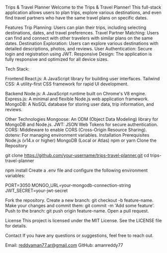 Trips & Travel Planner
Welcome to the Trips & Travel Planner! This full-stack application allows users to plan trips, explore various destinations, and even find travel partners who have the same travel plans on specific dates.

Features
Trip Planning: Users can plan their trips, including selecting destinations, dates, and travel preferences.
Travel Partner Matching: Users can find and connect with other travelers with similar plans on the same dates.
Destination Exploration: Users can explore various destinations with detailed descriptions, photos, and reviews.
User Authentication: Secure login and registration using JWT.
Responsive Design: The application is fully responsive and optimized for all device sizes.

Tech Stack:

Frontend
React.js: A JavaScript library for building user interfaces.
Tailwind CSS: A utility-first CSS framework for rapid UI development.

Backend
Node.js: A JavaScript runtime built on Chrome's V8 engine.
Express.js: A minimal and flexible Node.js web application framework.
MongoDB: A NoSQL database for storing user data, trip information, and reviews.

Other Technologies
Mongoose: An ODM (Object Data Modeling) library for MongoDB and Node.js.
JWT: JSON Web Tokens for secure authentication.
CORS: Middleware to enable CORS (Cross-Origin Resource Sharing).
dotenv: For managing environment variables.
Installation
Prerequisites
Node.js (v14.x or higher)
MongoDB (Local or Atlas)
npm or yarn
Clone the Repository

git clone https://github.com/your-username/trips-travel-planner.git
cd trips-travel-planner

npm install
Create a .env file and configure the following environment variables:

PORT=3050
MONGO_URL=your-mongodb-connection-string
JWT_SECRET=your-jwt-secret

Fork the repository.
Create a new branch: git checkout -b feature-name.
Make your changes and commit them: git commit -m 'Add some feature'.
Push to the branch: git push origin feature-name.
Open a pull request.

License
This project is licensed under the MIT License. See the LICENSE file for details.

Contact
If you have any questions or suggestions, feel free to reach out.

Email: reddyaman77.ar@gmail.com
GitHub: amanreddy77
